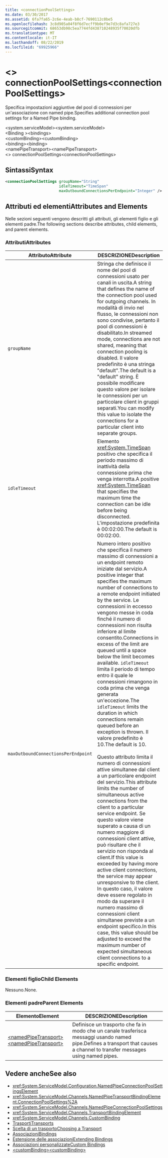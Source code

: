 ```yaml
---
title: <connectionPoolSettings>
ms.date: 03/30/2017
ms.assetid: 6fa7fa65-2c6e-4eab-b8cf-7690112c0be5
ms.openlocfilehash: 3c8d905a04f8f6d7ecff9b0ef9e7d3c8afa727e3
ms.sourcegitcommit: 68653db98c5ea7744fd438710248935f70020dfb
ms.translationtype: MT
ms.contentlocale: it-IT
ms.lasthandoff: 08/22/2019
ms.locfileid: "69925966"
---
```

# <a name="connectionpoolsettings"></a><span data-ttu-id="99a8b-101">\<> connectionPoolSettings</span><span class="sxs-lookup"><span data-stu-id="99a8b-101">\<connectionPoolSettings></span></span>
<span data-ttu-id="99a8b-102">Specifica impostazioni aggiuntive del pool di connessioni per un'associazione con named pipe.</span><span class="sxs-lookup"><span data-stu-id="99a8b-102">Specifies additional connection pool settings for a Named Pipe binding.</span></span>  
  
 <span data-ttu-id="99a8b-103">\<system.serviceModel></span><span class="sxs-lookup"><span data-stu-id="99a8b-103">\<system.serviceModel></span></span>  
<span data-ttu-id="99a8b-104">\<Binding ></span><span class="sxs-lookup"><span data-stu-id="99a8b-104">\<bindings></span></span>  
<span data-ttu-id="99a8b-105">\<customBinding></span><span class="sxs-lookup"><span data-stu-id="99a8b-105">\<customBinding></span></span>  
<span data-ttu-id="99a8b-106">\<binding></span><span class="sxs-lookup"><span data-stu-id="99a8b-106">\<binding></span></span>  
<span data-ttu-id="99a8b-107">\<namePipeTransport></span><span class="sxs-lookup"><span data-stu-id="99a8b-107">\<namePipeTransport></span></span>  
<span data-ttu-id="99a8b-108">\<> connectionPoolSettings</span><span class="sxs-lookup"><span data-stu-id="99a8b-108">\<connectionPoolSettings></span></span>  
  
## <a name="syntax"></a><span data-ttu-id="99a8b-109">Sintassi</span><span class="sxs-lookup"><span data-stu-id="99a8b-109">Syntax</span></span>  
  
```xml  
<connectionPoolSettings groupName="String"
                        idleTimeout="TimeSpan"
                        maxOutboundConnectionsPerEndpoint="Integer" />
```  
  
## <a name="attributes-and-elements"></a><span data-ttu-id="99a8b-110">Attributi ed elementi</span><span class="sxs-lookup"><span data-stu-id="99a8b-110">Attributes and Elements</span></span>  
 <span data-ttu-id="99a8b-111">Nelle sezioni seguenti vengono descritti gli attributi, gli elementi figlio e gli elementi padre.</span><span class="sxs-lookup"><span data-stu-id="99a8b-111">The following sections describe attributes, child elements, and parent elements.</span></span>  
  
### <a name="attributes"></a><span data-ttu-id="99a8b-112">Attributi</span><span class="sxs-lookup"><span data-stu-id="99a8b-112">Attributes</span></span>  
  
|<span data-ttu-id="99a8b-113">Attributo</span><span class="sxs-lookup"><span data-stu-id="99a8b-113">Attribute</span></span>|<span data-ttu-id="99a8b-114">DESCRIZIONE</span><span class="sxs-lookup"><span data-stu-id="99a8b-114">Description</span></span>|  
|---------------|-----------------|  
|`groupName`|<span data-ttu-id="99a8b-115">Stringa che definisce il nome del pool di connessioni usato per canali in uscita.</span><span class="sxs-lookup"><span data-stu-id="99a8b-115">A string that defines the name of the connection pool used for outgoing channels.</span></span> <span data-ttu-id="99a8b-116">In modalità di invio nel flusso, le connessioni non sono condivise, pertanto il pool di connessioni è disabilitato.</span><span class="sxs-lookup"><span data-stu-id="99a8b-116">In streamed mode, connections are not shared, meaning that connection pooling is disabled.</span></span> <span data-ttu-id="99a8b-117">Il valore predefinito è una stringa "default".</span><span class="sxs-lookup"><span data-stu-id="99a8b-117">The default is a "default" string.</span></span> <span data-ttu-id="99a8b-118">È possibile modificare questo valore per isolare le connessioni per un particolare client in gruppi separati.</span><span class="sxs-lookup"><span data-stu-id="99a8b-118">You can modify this value to isolate the connections for a particular client into separate groups.</span></span>|  
|`idleTimeout`|<span data-ttu-id="99a8b-119">Elemento <xref:System.TimeSpan> positivo che specifica il periodo massimo di inattività della connessione prima che venga interrotta.</span><span class="sxs-lookup"><span data-stu-id="99a8b-119">A positive <xref:System.TimeSpan> that specifies the maximum time the connection can be idle before being disconnected.</span></span> <span data-ttu-id="99a8b-120">L'impostazione predefinita è 00:02:00.</span><span class="sxs-lookup"><span data-stu-id="99a8b-120">The default is 00:02:00.</span></span>|  
|`maxOutboundConnectionsPerEndpoint`|<span data-ttu-id="99a8b-121">Numero intero positivo che specifica il numero massimo di connessioni a un endpoint remoto iniziate dal servizio.</span><span class="sxs-lookup"><span data-stu-id="99a8b-121">A positive integer that specifies the maximum number of connections to a remote endpoint initiated by the service.</span></span> <span data-ttu-id="99a8b-122">Le connessioni in eccesso vengono messe in coda finché il numero di connessioni non risulta inferiore al limite consentito.</span><span class="sxs-lookup"><span data-stu-id="99a8b-122">Connections in excess of the limit are queued until a space below the limit becomes available.</span></span> <span data-ttu-id="99a8b-123">`idleTimeout` limita il periodo di tempo entro il quale le connessioni rimangono in coda prima che venga generata un'eccezione.</span><span class="sxs-lookup"><span data-stu-id="99a8b-123">The `idleTimeout` limits the duration in which connections remain queued before an exception is thrown.</span></span> <span data-ttu-id="99a8b-124">Il valore predefinito è 10.</span><span class="sxs-lookup"><span data-stu-id="99a8b-124">The default is 10.</span></span><br /><br /> <span data-ttu-id="99a8b-125">Questo attributo limita il numero di connessioni attive simultanee dal client a un particolare endpoint del servizio.</span><span class="sxs-lookup"><span data-stu-id="99a8b-125">This attribute limits the number of simultaneous active connections from the client to a particular service endpoint.</span></span> <span data-ttu-id="99a8b-126">Se questo valore viene superato a causa di un numero maggiore di connessioni client attive, può risultare che il servizio non risponda al client.</span><span class="sxs-lookup"><span data-stu-id="99a8b-126">If this value is exceeded by having more active client connections, the service may appear unresponsive to the client.</span></span> <span data-ttu-id="99a8b-127">In questo caso, il valore deve essere regolato in modo da superare il numero massimo di connessioni client simultanee previste a un endpoint specifico.</span><span class="sxs-lookup"><span data-stu-id="99a8b-127">In this case, this value should be adjusted to exceed the maximum number of expected simultaneous client connections to a specific endpoint.</span></span>|  
  
### <a name="child-elements"></a><span data-ttu-id="99a8b-128">Elementi figlio</span><span class="sxs-lookup"><span data-stu-id="99a8b-128">Child Elements</span></span>  
 <span data-ttu-id="99a8b-129">Nessuno.</span><span class="sxs-lookup"><span data-stu-id="99a8b-129">None.</span></span>  
  
### <a name="parent-elements"></a><span data-ttu-id="99a8b-130">Elementi padre</span><span class="sxs-lookup"><span data-stu-id="99a8b-130">Parent Elements</span></span>  
  
|<span data-ttu-id="99a8b-131">Elemento</span><span class="sxs-lookup"><span data-stu-id="99a8b-131">Element</span></span>|<span data-ttu-id="99a8b-132">DESCRIZIONE</span><span class="sxs-lookup"><span data-stu-id="99a8b-132">Description</span></span>|  
|-------------|-----------------|  
|[<span data-ttu-id="99a8b-133">\<namedPipeTransport></span><span class="sxs-lookup"><span data-stu-id="99a8b-133">\<namedPipeTransport></span></span>](namedpipetransport.md)|<span data-ttu-id="99a8b-134">Definisce un trasporto che fa in modo che un canale trasferisca messaggi usando named pipe.</span><span class="sxs-lookup"><span data-stu-id="99a8b-134">Defines a transport that causes a channel to transfer messages using named pipes.</span></span>|  
  
## <a name="see-also"></a><span data-ttu-id="99a8b-135">Vedere anche</span><span class="sxs-lookup"><span data-stu-id="99a8b-135">See also</span></span>

- <xref:System.ServiceModel.Configuration.NamedPipeConnectionPoolSettingsElement>
- <xref:System.ServiceModel.Channels.NamedPipeTransportBindingElement.ConnectionPoolSettings%2A>
- <xref:System.ServiceModel.Channels.NamedPipeConnectionPoolSettings>
- <xref:System.ServiceModel.Channels.TransportBindingElement>
- <xref:System.ServiceModel.Channels.CustomBinding>
- [<span data-ttu-id="99a8b-136">Trasporti</span><span class="sxs-lookup"><span data-stu-id="99a8b-136">Transports</span></span>](../../../wcf/feature-details/transports.md)
- [<span data-ttu-id="99a8b-137">Scelta di un trasporto</span><span class="sxs-lookup"><span data-stu-id="99a8b-137">Choosing a Transport</span></span>](../../../wcf/feature-details/choosing-a-transport.md)
- [<span data-ttu-id="99a8b-138">Associazioni</span><span class="sxs-lookup"><span data-stu-id="99a8b-138">Bindings</span></span>](../../../wcf/bindings.md)
- [<span data-ttu-id="99a8b-139">Estensione delle associazioni</span><span class="sxs-lookup"><span data-stu-id="99a8b-139">Extending Bindings</span></span>](../../../wcf/extending/extending-bindings.md)
- [<span data-ttu-id="99a8b-140">Associazioni personalizzate</span><span class="sxs-lookup"><span data-stu-id="99a8b-140">Custom Bindings</span></span>](../../../wcf/extending/custom-bindings.md)
- [<span data-ttu-id="99a8b-141">\<customBinding></span><span class="sxs-lookup"><span data-stu-id="99a8b-141">\<customBinding></span></span>](custombinding.md)
